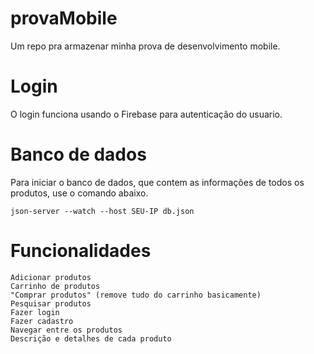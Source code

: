 # provaMobile

Um repo pra armazenar minha prova de desenvolvimento mobile.

# Login

O login funciona usando o Firebase para autenticação do usuario.

# Banco de dados

Para iniciar o banco de dados, que contem as informações de todos os produtos, use o comando abaixo.

```json-server --watch --host SEU-IP db.json```

# Funcionalidades

```
Adicionar produtos
Carrinho de produtos
"Comprar produtos" (remove tudo do carrinho basicamente)
Pesquisar produtos
Fazer login
Fazer cadastro
Navegar entre os produtos
Descrição e detalhes de cada produto
```
